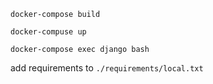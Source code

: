 
`docker-compose build`

`docker-compuse up`

`docker-compose exec django bash`

add requirements to `./requirements/local.txt`
